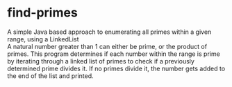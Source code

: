 # find-primes
A simple Java based approach to enumerating all primes within a given range, using a LinkedList<br />
A natural number greater than 1 can either be prime, or the product of primes. This program determines if each number within the range is prime by
iterating through a linked list of primes to check if a previously determined prime divides it. If no primes divide it, the number gets added to the
end of the list and printed.

